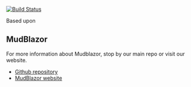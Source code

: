 [![Build Status](https://dev.azure.com/alastair0234/Grafworx/_apis/build/status/Alastair-Pandelus.MudBlazor.Templates?branchName=master)](https://dev.azure.com/alastair0234/Grafworx/_build/latest?definitionId=1&branchName=master)

Based upon

## MudBlazor
For more information about Mudblazor, stop by our main repo or visit our website.
- [Github repository](https://github.com/Garderoben/MudBlazor)
- [MudBlazor website](https://mudblazor.com)

